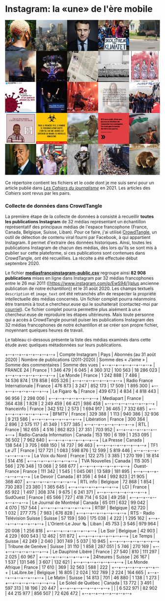 # Instagram: la «une» de l'ère mobile

![Mosaïque de quelques-unes des images partagées par des médias francophones dans Instagram au cours de la deuxième décennie de ce siècle](images/INSTAGRAM-Illustration-18.jpg)

Ce répertoire contient les fichiers et le code dont je me suis servi pour un article publié dans [*Les Cahiers du journalisme*](http://cahiersdujournalisme.org/) en 2021. Les articles des *Cahiers* sont revus par les pairs.

### Collecte de données dans CrowdTangle

La première étape de la collecte de données à consisté à recueillir **toutes les publications Instagram** de 32 médias représentant un échantillon représentatif des principaux médias de l'espace francophone (France, Canada, Belgique, Suisse, Liban). Pour ce faire, j'ai utilisé [CrowdTangle](https://www.crowdtangle.com/), un outil de détection de contenu viral fourni par Facebook, à qui appartient Instagram. Il permet d'extraire des données historiques. Ainsi, toutes les publications Instagram de chacun des médias, dès lors qu'ils se sont mis à publier sur cette plateforme, si ces publications sont contenues dans CrowdTangle, ont été recueillies. La récolte a été effectuée début septembre 2020.

Le fichier [**mediasfrancoinstagram-public.csv**](mediasfrancoinstagram-public.csv) regroupe ainsi **82&nbsp;908 publications** mises en ligne dans Instagram par 32 médias francophones entre le 26 mai 2011 ([https://www.instagram.com/p/EwS94/](plus ancienne publication de notre échantillon)) et le 31 août 2020. Les champs textuels `description` et `image_text` ont été retranchés afin de respecter la propriété intellectuelle des médias concernés. Un fichier complet pourra néanmoins être transmis à tout.e chercheur.euse qui le souhaiterait (contactez-moi par [courriel](roy.jean-hugues@uqam.ca)). Ce fichier complet pourra permettre plus aisément à un.e chercheur.euse de reproduire les étapes ultérieures. Mais toute personne qui a accès à CrowdTangle pourrait puiser les publications Instagram des 32 médias francophones de notre échantillon et se créer son propre fichier, moyennant quelques heures de travail.

Le tableau ci-dessous présente la liste des médias examinés dans cette étude avec quelques métadonnées sur leurs publications.

+--+--+--+--+--+--+--+
| Compte Instagram | Pays | Abonnés (au 31 août 2020) | Nombre de publications (2011-2020) | Somme des « J’aime » | Somme des commentaires | Somme des vues |
+--+--+--+--+--+--+--+
| FRANCE 24 | France | 1 346 479 | 6 045 | 4 360 312 | 100 563 | 18 286 023 |
+--+--+--+--+--+--+--+
| Le Monde | France | 1 242 888 | 7 486 | 14 536 874 | 178 858 | 605 326 |
+--+--+--+--+--+--+--+
| Radio France Internationale | France | 476 873 | 3 247 | 852 173 | 17 509 | 1 895 300 |
+--+--+--+--+--+--+--+
| Le Figaro 🗞 | France | 439 673 | 4 834 | 4 818 443 | 96 956 | 2 298 006 |
+--+--+--+--+--+--+--+
| Mediapart | France | 364 438 | 1 828 | 2 249 459 | 66 421 | 986 458 |
+--+--+--+--+--+--+--+
| franceinfo | France | 342 512 | 2 573 | 1 694 917 | 36 465 | 7 332 685 |
+--+--+--+--+--+--+--+
| BFMTV | France | 329 388 | 1 113 | 940 386 | 32 936 | 9 213 586 |
+--+--+--+--+--+--+--+
| Libération | France | 300 364 | 2 896 | 2 575 117 | 41 349 | 1 577 385 |
+--+--+--+--+--+--+--+
| RTL | France | 162 655 | 4 516 | 862 823 | 27 351 | 703 952 |
+--+--+--+--+--+--+--+
| Radio-Canada Information | Canada | 153 190 | 6 199 | 1 253 095 | 36 502 | 7 962 640 |
+--+--+--+--+--+--+--+
| La Presse | Canada | 138 544 | 3 705 | 688 150 | 14 737 | 96 463 |
+--+--+--+--+--+--+--+
| TF1 Le JT | France | 127 721 | 1 083 | 598 876 | 12 599 | 5 819 446 |
+--+--+--+--+--+--+--+
| La Voix du Nord | France | 122 275 | 3 385 | 1 270 199 | 18 814 | 514 416 |
+--+--+--+--+--+--+--+
| TVA Nouvelles | Canada | 115 305 | 566 | 276 348 | 13 068 | 2 568 677 |
+--+--+--+--+--+--+--+
| Ouest-France | France | 111 342 | 1 545 | 1 045 061 | 13 589 | 181 895 |
+--+--+--+--+--+--+--+
| Le Devoir | Canada | 81 356 | 4 944 | 992 823 | 21 905 | 368 407 |
+--+--+--+--+--+--+--+
| RTL info | Belgique | 72 868 | 1 854 | 730 283 | 23 380 | 1 365 645 |
+--+--+--+--+--+--+--+
| LCI | France | 65 922 | 1 497 | 308 374 | 9 675 | 6 241 371 |
+--+--+--+--+--+--+--+
| SudOuest | France | 65 566 | 727 | 418 714 | 6 524 | 49 258 |
+--+--+--+--+--+--+--+
| Le Journal de Montréal | Canada | 65 011 | 632 | 99 042 | 4 070 | 157 544 |
+--+--+--+--+--+--+--+
| RTBF | Belgique | 62 720 | 1 032 | 277 775 | 7 983 | 676 828 |
+--+--+--+--+--+--+--+
| RTS - Radio Télévision Suisse | Suisse | 57 159 | 590 | 175 038 | 4 222 | 1 295 162 |
+--+--+--+--+--+--+--+
| L'Orient-Le Jour 🗞 | Liban | 45 753 | 3 546 | 979 964 | 20 008 | 1 256 818 |
+--+--+--+--+--+--+--+
| Le Soir | Belgique | 42 903 | 4 229 | 600 543 | 12 462 | 511 872 |
+--+--+--+--+--+--+--+
| Le Temps | Suisse | 42 249 | 2 040 | 301 749 | 5 037 | 10 945 |
+--+--+--+--+--+--+--+
| Tribune de Genève | Suisse | 31 110 | 1 858 | 287 051 | 5 746 | 270 169 |
+--+--+--+--+--+--+--+
| Le Dauphiné Libéré | France | 27 540 | 810 | 111 297 | 2 025 | 60 967 |
+--+--+--+--+--+--+--+
| 24heures | Suisse | 26 167 | 1 537 | 131 546 | 3 607 | 132 621 |
+--+--+--+--+--+--+--+
| Le Monde Afrique | France | 17 610 | 369 | 32 563 | 588 | 222 |
+--+--+--+--+--+--+--+
| LaLibre.be | Belgique | 16 805 | 2 024 | 102 789 | 2 224 | 164 665 |
+--+--+--+--+--+--+--+
| Le Matin | Suisse | 14 813 | 701 | 46 880 | 1 138 | 1 273 |
+--+--+--+--+--+--+--+
| Le Soleil de Québec | Canada | 13 772 | 3 491 | 597 313 | 18 196 | 20 447 |
+--+--+--+--+--+--+--+
|  |  | 6 522 971 | 82 902 | 44 215 977 | 856 507 | 72 626 472 |
+--+--+--+--+--+--+--+
